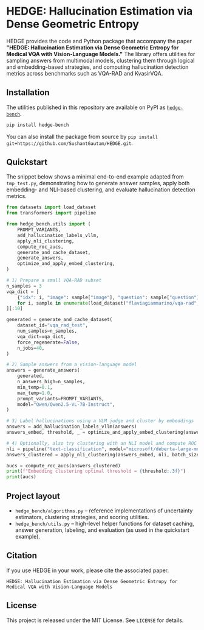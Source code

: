 # HEDGE: Hallucination Estimation via Dense Geometric Entropy

HEDGE provides the code and Python package that accompany the paper **"HEDGE: Hallucination Estimation via Dense Geometric Entropy for Medical VQA with Vision-Language Models."** The library offers utilities for sampling answers from multimodal models, clustering them through logical and embedding-based strategies, and computing hallucination detection metrics across benchmarks such as VQA-RAD and KvasirVQA.

## Installation

The utilities published in this repository are available on PyPI as [`hedge-bench`](https://pypi.org/project/hedge-bench/).

```bash
pip install hedge-bench
```

You can also install the package from source by `pip install git+https://github.com/SushantGautam/HEDGE.git`.

## Quickstart

The snippet below shows a minimal end-to-end example adapted from `tmp_test.py`, demonstrating how to generate answer samples, apply both embedding- and NLI-based clustering, and evaluate hallucination detection metrics.

```python
from datasets import load_dataset
from transformers import pipeline

from hedge_bench.utils import (
    PROMPT_VARIANTS,
    add_hallucination_labels_vllm,
    apply_nli_clustering,
    compute_roc_aucs,
    generate_and_cache_dataset,
    generate_answers,
    optimize_and_apply_embed_clustering,
)

# 1) Prepare a small VQA-RAD subset
n_samples = 3
vqa_dict = [
    {"idx": i, "image": sample["image"], "question": sample["question"], "answer": sample["answer"]}
    for i, sample in enumerate(load_dataset("flaviagiammarino/vqa-rad", split="test"))
][:10]

generated = generate_and_cache_dataset(
    dataset_id="vqa_rad_test",
    num_samples=n_samples,
    vqa_dict=vqa_dict,
    force_regenerate=False,
    n_jobs=40,
)

# 2) Sample answers from a vision-language model
answers = generate_answers(
    generated,
    n_answers_high=n_samples,
    min_temp=0.1,
    max_temp=1.0,
    prompt_variants=PROMPT_VARIANTS,
    model="Qwen/Qwen2.5-VL-7B-Instruct",
)

# 3) Label hallucinations using a VLM judge and cluster by embeddings
answers = add_hallucination_labels_vllm(answers)
answers_embed, threshold, _ = optimize_and_apply_embed_clustering(answers)

# 4) Optionally, also try clustering with an NLI model and compute ROC AUCs
nli = pipeline("text-classification", model="microsoft/deberta-large-mnli", top_k=None, truncation=True)
answers_clustered = apply_nli_clustering(answers_embed, nli, batch_size=768)

aucs = compute_roc_aucs(answers_clustered)
print(f"Embedding clustering optimal threshold = {threshold:.3f}")
print(aucs)
```

## Project layout

- `hedge_bench/algorithms.py` – reference implementations of uncertainty estimators, clustering strategies, and scoring utilities.
- `hedge_bench/utils.py` – high-level helper functions for dataset caching, answer generation, labeling, and evaluation (as used in the quickstart example).

## Citation

If you use HEDGE in your work, please cite the associated paper.

```
HEDGE: Hallucination Estimation via Dense Geometric Entropy for Medical VQA with Vision-Language Models
```

## License

This project is released under the MIT License. See `LICENSE` for details.
